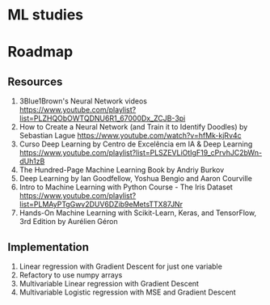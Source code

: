 # ML studies

# Roadmap

## Resources

1. 3Blue1Brown's Neural Network videos https://www.youtube.com/playlist?list=PLZHQObOWTQDNU6R1_67000Dx_ZCJB-3pi
2. How to Create a Neural Network (and Train it to Identify Doodles) by Sebastian Lague https://www.youtube.com/watch?v=hfMk-kjRv4c
3. Curso Deep Learning by Centro de Excelência em IA & Deep Learning https://www.youtube.com/playlist?list=PLSZEVLiOtIgF19_cPrvhJC2bWn-dUh1zB
4. The Hundred-Page Machine Learning Book by Andriy Burkov
5. Deep Learning by Ian Goodfellow, Yoshua Bengio and Aaron Courville
6. Intro to Machine Learning with Python Course - The Iris Dataset https://www.youtube.com/playlist?list=PLMAyPTgGwv2DUV6DZib9eMetsTTX87JNr
7. Hands-On Machine Learning with Scikit-Learn, Keras, and TensorFlow, 3rd Edition by Aurélien Géron

## Implementation

1. Linear regression with Gradient Descent for just one variable
2. Refactory to use numpy arrays
3. Multivariable Linear regression with Gradient Descent
4. Multivariable Logistic regression with MSE and Gradient Descent
